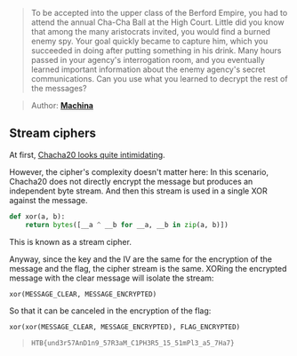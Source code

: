 > To be accepted into the upper class of the Berford Empire, you had to attend the annual Cha-Cha Ball at the High Court.
> Little did you know that among the many aristocrats invited, you would find a burned enemy spy.
> Your goal quickly became to capture him, which you succeeded in doing after putting something in his drink.
> Many hours passed in your agency's interrogation room, and you eventually learned important information about the enemy agency's secret communications.
> Can you use what you learned to decrypt the rest of the messages?

> Author: **[Machina][author-profile]**

## Stream ciphers

At first, [Chacha20 looks quite intimidating][wiki-salsa20].

However, the cipher's complexity doesn't matter here:
In this scenario, Chacha20 does not directly encrypt the message but produces an independent byte stream.
And then this stream is used in a single XOR against the message.

```python
def xor(a, b):
    return bytes([__a ^ __b for __a, __b in zip(a, b)])
```

This is known as a stream cipher.

Anyway, since the key and the IV are the same for the encryption of the message and the flag, the cipher stream is the same.
XORing the encrypted message with the clear message will isolate the stream:

```python
xor(MESSAGE_CLEAR, MESSAGE_ENCRYPTED)
```

So that it can be canceled in the encryption of the flag:

```python
xor(xor(MESSAGE_CLEAR, MESSAGE_ENCRYPTED), FLAG_ENCRYPTED)
```

> `HTB{und3r57AnD1n9_57R3aM_C1PH3R5_15_51mPl3_a5_7Ha7}`

[author-profile]: https://app.hackthebox.com/users/131103
[wiki-salsa20]: https://en.wikipedia.org/wiki/Salsa20

